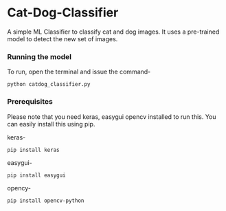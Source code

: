 # Cat-Dog-Classifier
A simple ML Classifier to classify cat and dog images.
It uses a pre-trained model to detect the new set of images.

### Running the model

To run, open the terminal and issue the command-
```
python catdog_classifier.py
```

### Prerequisites

Please note that you need keras, easygui opencv installed to run this.
You can easily install this using pip.

keras- 
```
pip install keras
```

easygui-
```
pip install easygui
```
opency-
```
pip install opencv-python
```
